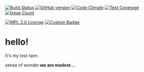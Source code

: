 [![Build Status](https://secure.travis-ci.org/lv7777/hello_npm.png?branch=master)](https://travis-ci.org/lv7777/hello_npm/)
[![GitHub version](https://badge.fury.io/gh/lv7777%2Fhello_npm.svg)](https://badge.fury.io/gh/lv7777%2Fhello_npm)
[![Code Climate](https://codeclimate.com/github/lv7777/hello_npm/badges/gpa.svg)](https://codeclimate.com/github/lv7777/hello_npm)
[![Test Coverage](https://codeclimate.com/github/lv7777/hello_npm/badges/coverage.svg)](https://codeclimate.com/github/lv7777/hello_npm/coverage)
[![Issue Count](https://codeclimate.com/github/lv7777/hello_npm/badges/issue_count.svg)](https://codeclimate.com/github/lv7777/hello_npm)

[![MPL 2.0 License](https://img.shields.io/badge/License-MPL2.0-blue.svg)](https://www.mozilla.org/en-US/MPL/)
[![Custom Badge](https://img.shields.io/badge/License-MPL2.0-blue.svg)](https://twitter.com/levena_evenas)
# hello!

It's my test npm.

sense of wonder.**we are modest...**

